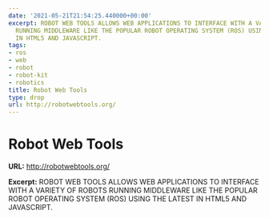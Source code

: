 ```yaml
---
date: '2021-05-21T21:54:25.440000+00:00'
excerpt: ROBOT WEB TOOLS ALLOWS WEB APPLICATIONS TO INTERFACE WITH A VARIETY OF ROBOTS
  RUNNING MIDDLEWARE LIKE THE POPULAR ROBOT OPERATING SYSTEM (ROS) USING THE LATEST
  IN HTML5 AND JAVASCRIPT.
tags:
- ros
- web
- robot
- robot-kit
- robotics
title: Robot Web Tools
type: drop
url: http://robotwebtools.org/
---
```


# Robot Web Tools

**URL:** http://robotwebtools.org/

**Excerpt:** ROBOT WEB TOOLS ALLOWS WEB APPLICATIONS TO INTERFACE WITH A VARIETY OF ROBOTS RUNNING MIDDLEWARE LIKE THE POPULAR ROBOT OPERATING SYSTEM (ROS) USING THE LATEST IN HTML5 AND JAVASCRIPT.
